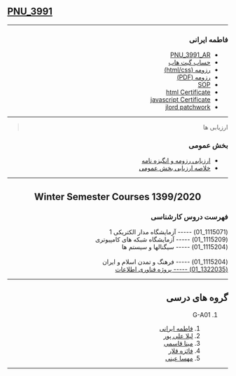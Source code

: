 ## [PNU_3991](https://github.com/AliRazavi-edu/PNU_3991#TOC)

<div dir="rtl">

-----------

### فاطمه ایرانی
- [PNU_3991_AR](https://github.com/Fatemeh7720/PNU_3991_AR.git)
- [حساب گیت هاب](https://github.com/Fatemeh7720)
- [رزومه (html/css)](https://fatemeh7720.github.io/Resume1/)
- [رزومه (PDF)](https://fatemeh7720.github.io/resume/Fatemeh-Irani.pdf)
- [SOP](https://fatemeh7720.github.io/SOP/)
- [html Certificate](html.pdf)
- [javascript Certificate](JS.pdf)
- [jlord patchwork](jlord.png)

-------------
> ارزیابی ها

### بخش عمومی
- [ارزیابی رزومه و انگیزه نامه](https://github.com/Fatemeh7720/PNU_3991_AR/blob/main/_General/FI_CV_CheckList_AR_3991.pdf)
- [خلاصه ارزیابی بخش عمومی](https://github.com/Fatemeh7720/PNU_3991_AR/blob/main/_General/FI_GeneralSection_CheckList_AR_3991.pdf)

----------------

<div align="center">
     
## Winter Semester Courses 1399/2020

</div>

###  فهرست دروس کارشناسی 

(1115071_01)     -----  آزمایشگاه مدار الکتریکی 1
<br>
(1115209_01)	-----   آزمایشگاه شبکه های کامپیوتری 
<br> 
(1115204_01)	-----   سیگنالها و سیستم ها	 
<br>
(1115204_01)	-----   فرهنگ و تمدن اسلام و ایران 
<br>
[(1322035_01)	-----   پروژه فناوری اطلاعات](https://github.com/Fatemeh7720/PNU_3991_AR/tree/main/BSc_IT_PROJECT)    

--------------
## گروه های درسی

1. G-A01
     
    1. [فاطمه ایرانی](https://github.com/Fatemeh7720/PNU_3991_AR.git)
    1. [لیلا علی پور](https://github.com/leilaalipour/PNU_3991_AR)
    1. [مینا قاسمی](https://github.com/minaghasemi7)      
    1. [فائزه قلار](https://github.com/faeze-qlr/PNU_3991_AR)
    1. [مهسا عینی](https://github.com/mahsaeini99/PNU-3991-AR)
----------------


</div>
